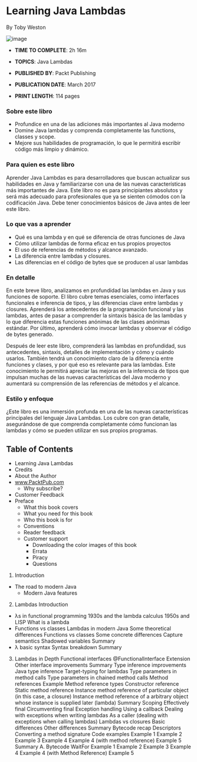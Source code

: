 # Learning Java Lambdas

By Toby Weston

![image](https://github.com/adolfodelarosades/Java/assets/23094588/c7efaeab-186f-4084-9170-98abe38c8e7a)

* **TIME TO COMPLETE**: 2h 16m

* **TOPICS**: Java Lambdas

* **PUBLISHED BY**: Packt Publishing

* **PUBLICATION DATE**: March 2017

* **PRINT LENGTH**: 114 pages

### Sobre este libro

* Profundice en una de las adiciones más importantes al Java moderno
* Domine Java lambdas y comprenda completamente las functions, classes y scope.
* Mejore sus habilidades de programación, lo que le permitirá escribir código más limpio y dinámico.

### Para quien es este libro

Aprender Java Lambdas es para desarrolladores que buscan actualizar sus habilidades en Java y familiarizarse con una de las nuevas características más importantes de Java. Este libro no es para principiantes absolutos y será más adecuado para profesionales que ya se sienten cómodos con la codificación Java. Debe tener conocimientos básicos de Java antes de leer este libro.

### Lo que vas a aprender

* Qué es una lambda y en qué se diferencia de otras funciones de Java
* Cómo utilizar lambdas de forma eficaz en tus propios proyectos
* El uso de referencias de métodos y alcance avanzado.
* La diferencia entre lambdas y closures.
* Las diferencias en el código de bytes que se producen al usar lambdas

### En detalle

En este breve libro, analizamos en profundidad las lambdas en Java y sus funciones de soporte. El libro cubre temas esenciales, como interfaces funcionales e inferencia de tipos, y las diferencias clave entre lambdas y closures. Aprenderá los antecedentes de la programación funcional y las lambdas, antes de pasar a comprender la sintaxis básica de las lambdas y lo que diferencia estas funciones anónimas de las clases anónimas estándar. Por último, aprenderá cómo invocar lambdas y observar el código de bytes generado.

Después de leer este libro, comprenderá las lambdas en profundidad, sus antecedentes, sintaxis, detalles de implementación y cómo y cuándo usarlos. También tendrá un conocimiento claro de la diferencia entre funciones y clases, y por qué eso es relevante para las lambdas. Este conocimiento le permitirá apreciar las mejoras en la inferencia de tipos que impulsan muchas de las nuevas características del Java moderno y aumentará su comprensión de las referencias de métodos y el alcance.

### Estilo y enfoque

¿Este libro es una inmersión profunda en una de las nuevas características principales del lenguaje Java Lambdas. Los cubre con gran detalle, asegurándose de que comprenda completamente cómo funcionan las lambdas y cómo se pueden utilizar en sus propios programas.

## Table of Contents

* Learning Java Lambdas
* Credits
* About the Author
* www.PacktPub.com
   * Why subscribe?
* Customer Feedback
* Preface
   * What this book covers
   * What you need for this book
   * Who this book is for
   * Conventions
   * Reader feedback
   * Customer support
      * Downloading the color images of this book
      * Errata
      * Piracy
      * Questions
1. Introduction
* The road to modern Java
   * Modern Java features
2. Lambdas Introduction
* λs in functional programming
   1930s and the lambda calculus
   1950s and LISP
   What is a lambda
* Functions vs classes
   Lambdas in modern Java
   Some theoretical differences
   Functions vs classes
   Some concrete differences
      Capture semantics
      Shadowed variables
   Summary
* λ basic syntax
   Syntax breakdown
   Summary
3. Lambdas in Depth
Functional interfaces
@FunctionalInterface
Extension
Other interface improvements
Summary
Type inference improvements
Java type inference
Target-typing for lambdas
Type parameters in method calls
Type parameters in chained method calls
Method references
Example
Method reference types
Constructor reference
Static method reference
Instance method reference of particular object (in this case, a closure)
Instance method reference of a arbitrary object whose instance is supplied later (lambda)
Summary
Scoping
Effectively final
Circumventing final
Exception handling
Using a callback
Dealing with exceptions when writing lambdas
As a caller (dealing with exceptions when calling lambdas)
Lambdas vs closures
Basic differences
Other differences
Summary
Bytecode recap
Descriptors
Converting a method signature
Code examples
Example 1
Example 2
Example 3
Example 4
Example 4 (with method reference)
Example 5
Summary
A. Bytecode
WaitFor
Example 1
Example 2
Example 3
Example 4
Example 4 (with Method Reference)
Example 5
